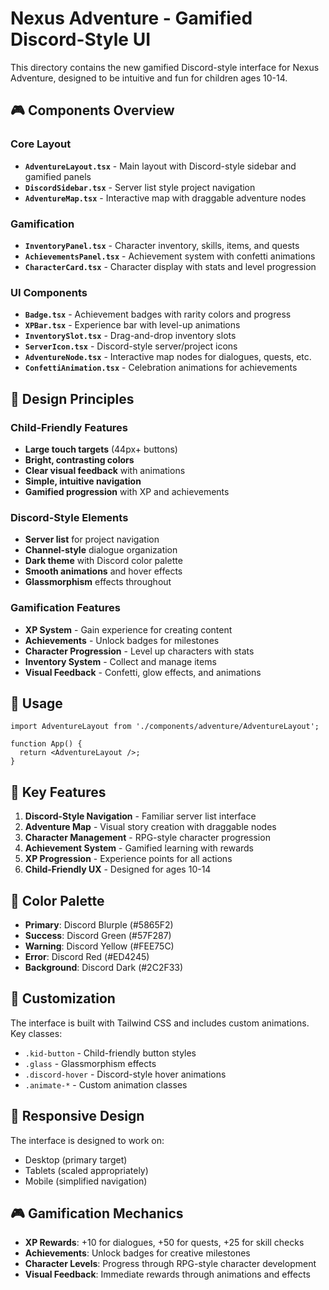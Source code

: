 # Nexus Adventure - Gamified Discord-Style UI

This directory contains the new gamified Discord-style interface for Nexus Adventure, designed to be intuitive and fun for children ages 10-14.

## 🎮 Components Overview

### Core Layout
- **`AdventureLayout.tsx`** - Main layout with Discord-style sidebar and gamified panels
- **`DiscordSidebar.tsx`** - Server list style project navigation
- **`AdventureMap.tsx`** - Interactive map with draggable adventure nodes

### Gamification
- **`InventoryPanel.tsx`** - Character inventory, skills, items, and quests
- **`AchievementsPanel.tsx`** - Achievement system with confetti animations
- **`CharacterCard.tsx`** - Character display with stats and level progression

### UI Components
- **`Badge.tsx`** - Achievement badges with rarity colors and progress
- **`XPBar.tsx`** - Experience bar with level-up animations
- **`InventorySlot.tsx`** - Drag-and-drop inventory slots
- **`ServerIcon.tsx`** - Discord-style server/project icons
- **`AdventureNode.tsx`** - Interactive map nodes for dialogues, quests, etc.
- **`ConfettiAnimation.tsx`** - Celebration animations for achievements

## 🎨 Design Principles

### Child-Friendly Features
- **Large touch targets** (44px+ buttons)
- **Bright, contrasting colors**
- **Clear visual feedback** with animations
- **Simple, intuitive navigation**
- **Gamified progression** with XP and achievements

### Discord-Style Elements
- **Server list** for project navigation
- **Channel-style** dialogue organization
- **Dark theme** with Discord color palette
- **Smooth animations** and hover effects
- **Glassmorphism** effects throughout

### Gamification Features
- **XP System** - Gain experience for creating content
- **Achievements** - Unlock badges for milestones
- **Character Progression** - Level up characters with stats
- **Inventory System** - Collect and manage items
- **Visual Feedback** - Confetti, glow effects, and animations

## 🚀 Usage

```tsx
import AdventureLayout from './components/adventure/AdventureLayout';

function App() {
  return <AdventureLayout />;
}
```

## 🎯 Key Features

1. **Discord-Style Navigation** - Familiar server list interface
2. **Adventure Map** - Visual story creation with draggable nodes
3. **Character Management** - RPG-style character progression
4. **Achievement System** - Gamified learning with rewards
5. **XP Progression** - Experience points for all actions
6. **Child-Friendly UX** - Designed for ages 10-14

## 🎨 Color Palette

- **Primary**: Discord Blurple (#5865F2)
- **Success**: Discord Green (#57F287) 
- **Warning**: Discord Yellow (#FEE75C)
- **Error**: Discord Red (#ED4245)
- **Background**: Discord Dark (#2C2F33)

## 🔧 Customization

The interface is built with Tailwind CSS and includes custom animations. Key classes:

- `.kid-button` - Child-friendly button styles
- `.glass` - Glassmorphism effects
- `.discord-hover` - Discord-style hover animations
- `.animate-*` - Custom animation classes

## 📱 Responsive Design

The interface is designed to work on:
- Desktop (primary target)
- Tablets (scaled appropriately)
- Mobile (simplified navigation)

## 🎮 Gamification Mechanics

- **XP Rewards**: +10 for dialogues, +50 for quests, +25 for skill checks
- **Achievements**: Unlock badges for creative milestones
- **Character Levels**: Progress through RPG-style character development
- **Visual Feedback**: Immediate rewards through animations and effects

